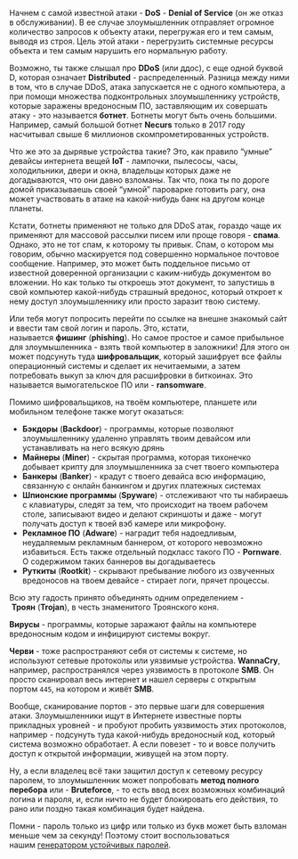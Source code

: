 
Начнем с самой известной атаки - **DoS** - **Denial of Service** (он же отказ в обслуживании). В ее случае злоумышленник отправляет огромное количество запросов к объекту атаки, перегружая его и тем самым, выводя из строя. Цель этой атаки - перегрузить системные ресурсы объекта и тем самым нарушить его нормальную работу.

Возможно, ты также слышал про **DDoS** (или ддос), с еще одной буквой D, которая означает **Distributed** - распределенный. Разница между ними в том, что в случае DDoS, атака запускается не с одного компьютера, а при помощи множества подконтрольных злоумышленнику устройств, которые заражены вредоносным ПО, заставляющим их совершать атаку - это называется **ботнет**. Ботнеты могут быть очень большими. Например, самый большой ботнет **Necurs** только в 2017 году насчитывал свыше 6 миллионов скомпрометированных устройств.

Что же это за дырявые устройства такие? Это, как правило “умные” девайсы интернета вещей **IoT** - лампочки, пылесосы, часы, холодильники, двери и окна, владельцы которых даже не догадываются, что они давно взломаны. Так что, пока ты по дороге домой приказываешь своей “умной” пароварке готовить рагу, она может участвовать в атаке на какой-нибудь банк на другом конце планеты.

Кстати, ботнеты применяют не только для DDoS атак, гораздо чаще их применяют для массовой рассылки писем или проще говоря - **спама**. Однако, это не тот спам, к которому ты привык. Спам, о котором мы говорим, обычно маскируется под совершенно нормальное почтовое сообщение. Например, это может быть поддельное письмо от известной доверенной организации с каким-нибудь документом во вложении. Но как только ты откроешь этот документ, то запустишь в свой компьютер какой-нибудь страшный вредонос, который откроет к нему доступ злоумышленнику или просто заразит твою систему.

Или тебя могут попросить перейти по ссылке на внешне знакомый сайт и ввести там свой логин и пароль. Это, кстати, называется **фишинг** (**phishing**). Но самое простое и самое прибыльное для злоумышленника - взять твой компьютер в заложники! Для этого он может подсунуть туда **шифровальщик**, который зашифрует все файлы операционный системы и сделает их нечитаемыми, а затем потребовать выкуп за ключ для расшифровки в биткоинах. Это называется вымогательское ПО или - **ransomware**.

Помимо шифровальщиков, на твоём компьютере, планшете или мобильном телефоне также могут оказаться:

- **Бэкдоры** (**Backdoor**) - программы, которые позволяют злоумышленнику удаленно управлять твоим девайсом или устанавливать на него всякую дрянь
- **Майнеры** (**Miner**) - скрытая программа, которая тихонечко добывает крипту для злоумышленника за счет твоего компьютера
- **Банкеры** (**Banker**) - крадут с твоего девайса всю информацию, связанную с онлайн банкингом и других платежных системах
- **Шпионские программы** (**Spyware**) - отслеживают что ты набираешь с клавиатуры, следят за тем, что происходит на твоем рабочем столе, записывают видео и делают скриншоты и даже - могут получать доступ к твоей вэб камере или микрофону.
- **Рекламное ПО** (**Adware**) - наградит тебя надоедливым, неудаляемым рекламным баннером, от которого невозможно избавиться. Есть также отдельный подкласс такого ПО - **Pornware**. О содержимом таких баннеров вы догадываетесь
- **Руткиты** (**Rootkit**) - скрывают пребывание любого из озвученных вредоносов на твоем девайсе - стирает логи, прячет процессы.

Всю эту гадость принято объединять одним определением - **Троян** (**Trojan**), в честь знаменитого Троянского коня.

**Вирусы** - программы, которые заражают файлы на компьютере вредоносным кодом и инфицируют системы вокруг.

**Черви** - тоже распространяют себя от системы к системе, но используют сетевые протоколы или уязвимые устройства. **WannaCry**, например, распространялся через уязвимость в протоколе **SMB**. Он просто сканировал весь интернет и нашел серверы с открытым портом `445`, на котором и живёт **SMB**.

Вообще, сканирование портов - это первые шаги для совершения атаки. Злоумышленники ищут в Интернете известные порты прикладных уровней - и пробуют пробить уязвимость этих протоколов, например - подсунуть туда какой-нибудь вредоносный код, который система возможно обработает. А если повезет - то и вовсе получить доступ к открытой информации, живущей на этом порту.

Ну, а если владелец всё таки защитил доступ к сетевому ресурсу паролем, то злоумышленник может попробовать **метод полного перебора** или - **Bruteforce**, - то есть ввод всех возможных комбинаций логина и пароля, и, если ничто не будет блокировать его действия, то рано или поздно такая комбинация будет найдена.

Помни - пароль только из цифр или только из букв может быть взломан меньше чем за секунду! Поэтому стоит воспользоваться нашим [генератором устойчивых паролей](https://wiki.merionet.ru/onlajn-generator-ustojchivyx-parolej/).